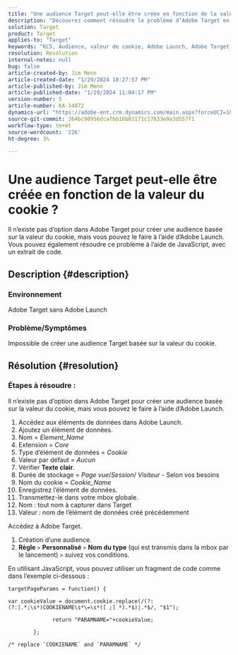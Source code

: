 ```yaml
---
title: "Une audience Target peut-elle être créée en fonction de la valeur du cookie ?"
description: "Découvrez comment résoudre le problème d’Adobe Target en raison duquel vous ne pouvez pas créer une audience Target basée sur une valeur de cookie."
solution: Target
product: Target
applies-to: "Target"
keywords: "KCS, Audience, valeur de cookie, Adobe Launch, Adobe Target, dépannage, "
resolution: Resolution
internal-notes: null
bug: false
article-created-by: Jim Menn
article-created-date: "1/29/2024 10:27:57 PM"
article-published-by: Jim Menn
article-published-date: "1/29/2024 11:04:17 PM"
version-number: 5
article-number: KA-14072
dynamics-url: "https://adobe-ent.crm.dynamics.com/main.aspx?forceUCI=1&pagetype=entityrecord&etn=knowledgearticle&id=cf6109a6-f5be-ee11-9079-6045bd006268"
source-git-commit: 364bc90956dcafbb16b83171c17833e9a3d557f1
workflow-type: tm+mt
source-wordcount: '226'
ht-degree: 3%

---
```


# Une audience Target peut-elle être créée en fonction de la valeur du cookie ?


Il n’existe pas d’option dans Adobe Target pour créer une audience basée sur la valeur du cookie, mais vous pouvez le faire à l’aide d’Adobe Launch. Vous pouvez également résoudre ce problème à l’aide de JavaScript, avec un extrait de code.

## Description {#description}




### Environnement



Adobe Target sans Adobe Launch



### Problème/Symptômes



Impossible de créer une audience Target basée sur la valeur du cookie.


## Résolution {#resolution}




### Étapes à résoudre :

Il n’existe pas d’option dans Adobe Target pour créer une audience basée sur la valeur du cookie, mais vous pouvez le faire à l’aide d’Adobe Launch.

1. Accédez aux éléments de données dans Adobe Launch.
2. Ajoutez un élément de données.
3. Nom = *Element_Name*
4. Extension = *Core*
5. Type d’élément de données = *Cookie*
6. Valeur par défaut = *Aucun*
7. Vérifier <b>Texte clair</b>.
8. Durée de stockage = *Page vue*/*Session*/ *Visiteur* - Selon vos besoins
9. Nom du cookie = *Cookie_Name*
10. Enregistrez l’élément de données.
11. Transmettez-le dans votre mbox globale.
12. Nom : tout nom à capturer dans Target
13. Valeur : nom de l’élément de données créé précédemment


Accédez à Adobe Target.

1. Création d’une audience.
2. <b>Règle</b> `>`  <b>Personnalisé</b> `>`  <b>Nom du type</b> (qui est transmis dans la mbox par le lancement) `>`  suivez vos conditions.




En utilisant JavaScript, vous pouvez utiliser un fragment de code comme dans l’exemple ci-dessous :


```
targetPageParams = function() {

var cookieValue = document.cookie.replace(/(?:(?:|.*;\s*)COOKIENAME\s*\=\s*([ ;] *).*$)|.*$/, "$1");

              return "PARAMNAME="+cookieValue;

        };

/* replace `COOKIENAME` and `PARAMNAME` */
```

